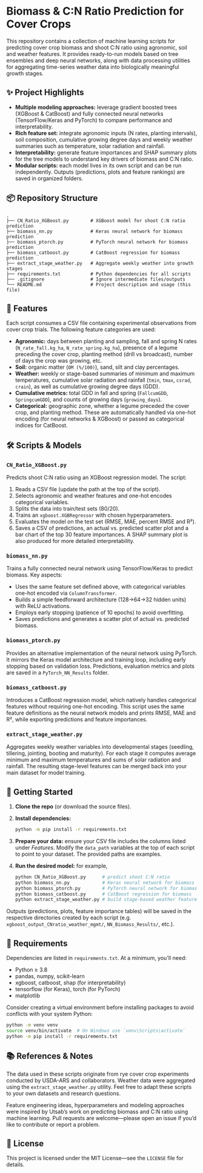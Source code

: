 # Biomass & C:N Ratio Prediction for Cover Crops

This repository contains a collection of machine learning scripts for predicting
cover crop biomass and shoot C:N ratio using agronomic, soil and weather
features.  It provides ready-to-run models based on tree ensembles and deep
neural networks, along with data processing utilities for aggregating
time-series weather data into biologically meaningful growth stages.

## ✨ Project Highlights

* **Multiple modeling approaches:** leverage gradient boosted trees (XGBoost
  & CatBoost) and fully connected neural networks (TensorFlow/Keras and
  PyTorch) to compare performance and interpretability.
* **Rich feature set:** integrate agronomic inputs (N rates, planting
  intervals), soil composition, cumulative growing degree days and weekly
  weather summaries such as temperature, solar radiation and rainfall.
* **Interpretability:** generate feature importances and SHAP summary plots
  for the tree models to understand key drivers of biomass and C:N ratio.
* **Modular scripts:** each model lives in its own script and can be run
  independently.  Outputs (predictions, plots and feature rankings) are
  saved in organized folders.

## 📦 Repository Structure

```
.
├── CN_Ratio_XGBoost.py        # XGBoost model for shoot C:N ratio prediction
├── biomass_nn.py              # Keras neural network for biomass prediction
├── biomass_ptorch.py          # PyTorch neural network for biomass prediction
├── biomass_catboost.py        # CatBoost regression for biomass prediction
├── extract_stage_weather.py   # Aggregate weekly weather into growth stages
├── requirements.txt           # Python dependencies for all scripts
├── .gitignore                 # Ignore intermediate files/outputs
└── README.md                  # Project description and usage (this file)
```

## 🧮 Features

Each script consumes a CSV file containing experimental observations from
cover crop trials.  The following feature categories are used:

* **Agronomic:** days between planting and sampling, fall and spring N rates
  (`N_rate_fall.kg_ha`, `N_rate_spring.kg_ha`), presence of a legume
  preceding the cover crop, planting method (drill vs broadcast), number of
  days the crop was growing, etc.
* **Soil:** organic matter (`OM (%/100)`), sand, silt and clay
  percentages.
* **Weather:** weekly or stage-based summaries of minimum and maximum
  temperatures, cumulative solar radiation and rainfall (`tmin`, `tmax`,
  `csrad`, `crain`), as well as cumulative growing degree days (GDD).
* **Cumulative metrics:** total GDD in fall and spring (`FallcumGDD`,
  `SpringcumGDD`), and counts of growing days (`growing_days`).
* **Categorical:** geographic zone, whether a legume preceded the cover crop,
  and planting method.  These are automatically handled via one-hot
  encoding (for neural networks & XGBoost) or passed as categorical indices
  for CatBoost.

## 🛠️ Scripts & Models

### `CN_Ratio_XGBoost.py`

Predicts shoot C:N ratio using an XGBoost regression model.  The script:

1. Reads a CSV file (update the path at the top of the script).
2. Selects agronomic and weather features and one-hot encodes categorical
   variables.
3. Splits the data into train/test sets (80/20).
4. Trains an `xgboost.XGBRegressor` with chosen hyperparameters.
5. Evaluates the model on the test set (RMSE, MAE, percent RMSE and R²).
6. Saves a CSV of predictions, an actual vs. predicted scatter plot and a
   bar chart of the top 30 feature importances.  A SHAP summary plot is
   also produced for more detailed interpretability.

### `biomass_nn.py`

Trains a fully connected neural network using TensorFlow/Keras to predict
biomass.  Key aspects:

* Uses the same feature set defined above, with categorical variables
  one-hot encoded via `ColumnTransformer`.
* Builds a simple feedforward architecture (128→64→32 hidden units) with
  ReLU activations.
* Employs early stopping (patience of 10 epochs) to avoid overfitting.
* Saves predictions and generates a scatter plot of actual vs. predicted
  biomass.

### `biomass_ptorch.py`

Provides an alternative implementation of the neural network using PyTorch.
It mirrors the Keras model architecture and training loop, including early
stopping based on validation loss.  Predictions, evaluation metrics and
plots are saved in a `PyTorch_NN_Results` folder.

### `biomass_catboost.py`

Introduces a CatBoost regression model, which natively handles categorical
features without requiring one-hot encoding.  This script uses the same
feature definitions as the neural network models and prints RMSE, MAE and
R², while exporting predictions and feature importances.

### `extract_stage_weather.py`

Aggregates weekly weather variables into developmental stages (seedling,
tillering, jointing, booting and maturity).  For each stage it computes
average minimum and maximum temperatures and sums of solar radiation and
rainfall.  The resulting stage-level features can be merged back into your
main dataset for model training.

## 🚀 Getting Started

1. **Clone the repo** (or download the source files).
2. **Install dependencies:**

   ```bash
   python -m pip install -r requirements.txt
   ```

3. **Prepare your data:** ensure your CSV file includes the columns listed
   under *Features*.  Modify the `data_path` variables at the top of each
   script to point to your dataset.  The provided paths are examples.
4. **Run the desired model:** for example,

   ```bash
   python CN_Ratio_XGBoost.py      # predict shoot C:N ratio
   python biomass_nn.py            # Keras neural network for biomass
   python biomass_ptorch.py        # PyTorch neural network for biomass
   python biomass_catboost.py      # CatBoost regression for biomass
   python extract_stage_weather.py # build stage-based weather features
   ```

Outputs (predictions, plots, feature importance tables) will be saved in
 the respective directories created by each script (e.g. `xgboost_output_CNratio_weather_mgmt/`,
 `NN_Biomass_Results/`, etc.).

## 📝 Requirements

Dependencies are listed in `requirements.txt`.  At a minimum, you'll need:

- Python ≥ 3.8
- pandas, numpy, scikit-learn
- xgboost, catboost, shap (for interpretability)
- tensorflow (for Keras), torch (for PyTorch)
- matplotlib

Consider creating a virtual environment before installing packages to avoid
conflicts with your system Python:

```bash
python -m venv venv
source venv/bin/activate  # On Windows use `venv\Scripts\activate`
python -m pip install -r requirements.txt
```

## 📚 References & Notes

The data used in these scripts originate from rye cover crop experiments
conducted by USDA-ARS and collaborators.  Weather data were aggregated
using the `extract_stage_weather.py` utility.  Feel free to adapt these
scripts to your own datasets and research questions.

Feature engineering ideas, hyperparameters and modeling approaches were
inspired by Utsab’s work on predicting biomass and C:N ratio using
machine learning.  Pull requests are welcome—please open an issue if
you’d like to contribute or report a problem.

## 📜 License

This project is licensed under the MIT License—see the `LICENSE` file for
 details.
